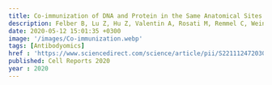 ```yaml
---
title: Co-immunization of DNA and Protein in the Same Anatomical Sites Induces Superior Protective Immune Responses against SHIV Challenge
description: Felber B, Lu Z, Hu Z, Valentin A, Rosati M, Remmel C, Weiner J, Carpenter M, Faircloth K, Stanfield-Oakley S, Williams W, Shen X, Tomaras G, LaBranche C, Montefiori D, Trinh H, Rao M, Alam M, Vandergrift N, O Saunders K, Wang Y, Rountree W, <strong>Das J</strong>, Alter G, Reed S, Aye P, Schiro F, Pahar B, Dufour J, Veazey R, Marx P, Venzon D, Shaw G, Ferrari G, Ackerman M, Haynes B, Pavlakis G
date: 2020-05-12 15:01:35 +0300
image: '/images/Co-immunization.webp'
tags: [Antibodyomics]
href : 'https://www.sciencedirect.com/science/article/pii/S2211124720305775?via%3Dihub'
published: Cell Reports 2020
year : 2020
---
```

